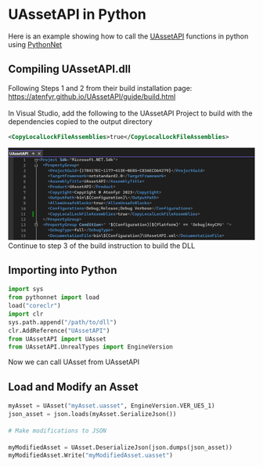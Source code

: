 # UAssetAPI in Python

Here is an example showing how to call the [UAssetAPI](https://github.com/atenfyr/UAssetApi) functions in python using [PythonNet](https://github.com/pythonnet/pythonnet)


## Compiling UAssetAPI.dll
Following Steps 1 and 2 from their build installation page: https://atenfyr.github.io/UAssetAPI/guide/build.html
\
\
In Visual Studio, add the following to the UAssetAPI Project to build with the dependencies copied to the output directory
```xml
<CopyLocalLockFileAssemblies>true</CopyLocalLockFileAssemblies>
```
![CopyLocalLockFileAssemblies](/assets/CopyLocalLockFileAssemblies.png)
\
Continue to step 3 of the build instruction to build the DLL


## Importing into Python

```python
import sys
from pythonnet import load
load("coreclr")
import clr
sys.path.append("/path/to/dll")
clr.AddReference("UAssetAPI")
from UAssetAPI import UAsset
from UAssetAPI.UnrealTypes import EngineVersion
```
Now we can call UAsset from UAssetAPI

## Load and Modify an Asset
```python
myAsset = UAsset("myAsset.uasset", EngineVersion.VER_UE5_1)
json_asset = json.loads(myAsset.SerializeJson())

# Make modifications to JSON

myModifiedAsset = UAsset.DeserializeJson(json.dumps(json_asset))
myModifiedAsset.Write("myModifiedAsset.uasset")
```